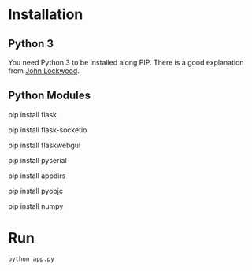 # Installation

## Python 3

You need Python 3 to be installed along PIP. There is a good explanation from [John Lockwood](https://codesolid.com/installing-pyenv-on-a-mac/).

## Python Modules

pip install flask

pip install flask-socketio

pip install flaskwebgui

pip install pyserial

pip install appdirs

pip install pyobjc

pip install numpy

# Run

    python app.py
